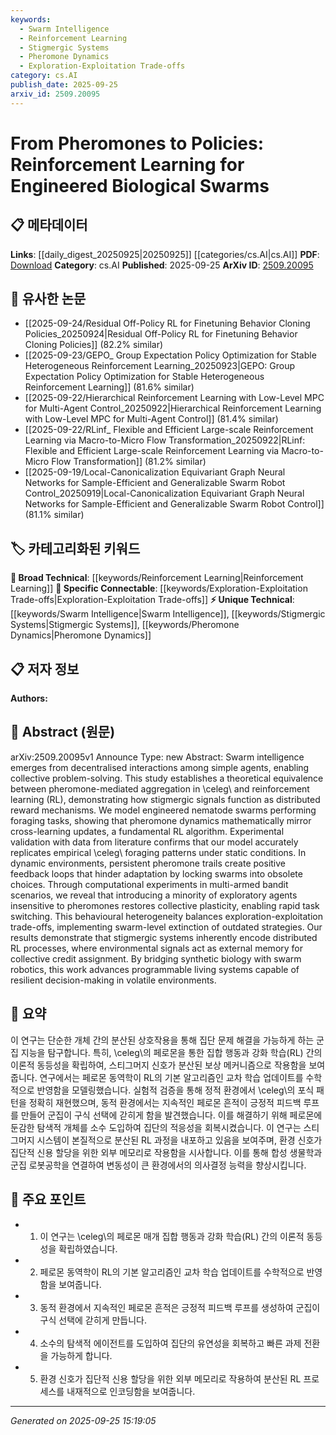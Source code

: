 ```yaml
---
keywords:
  - Swarm Intelligence
  - Reinforcement Learning
  - Stigmergic Systems
  - Pheromone Dynamics
  - Exploration-Exploitation Trade-offs
category: cs.AI
publish_date: 2025-09-25
arxiv_id: 2509.20095
---
```


<!-- KEYWORD_LINKING_METADATA:
{
  "processed_timestamp": "2025-09-25T15:19:05.912368",
  "vocabulary_version": "1.0",
  "selected_keywords": [
    "Swarm Intelligence",
    "Reinforcement Learning",
    "Stigmergic Systems",
    "Pheromone Dynamics",
    "Exploration-Exploitation Trade-offs"
  ],
  "rejected_keywords": [],
  "similarity_scores": {
    "Swarm Intelligence": 0.82,
    "Reinforcement Learning": 0.88,
    "Stigmergic Systems": 0.79,
    "Pheromone Dynamics": 0.77,
    "Exploration-Exploitation Trade-offs": 0.8
  },
  "extraction_method": "AI_prompt_based",
  "budget_applied": true,
  "candidates_json": {
    "candidates": [
      {
        "surface": "Swarm Intelligence",
        "canonical": "Swarm Intelligence",
        "aliases": [
          "Collective Intelligence"
        ],
        "category": "unique_technical",
        "rationale": "Swarm Intelligence is a unique concept central to the study, linking biological and robotic systems.",
        "novelty_score": 0.75,
        "connectivity_score": 0.68,
        "specificity_score": 0.85,
        "link_intent_score": 0.82
      },
      {
        "surface": "Reinforcement Learning",
        "canonical": "Reinforcement Learning",
        "aliases": [
          "RL"
        ],
        "category": "broad_technical",
        "rationale": "Reinforcement Learning is a foundational concept that connects to various machine learning applications.",
        "novelty_score": 0.45,
        "connectivity_score": 0.92,
        "specificity_score": 0.7,
        "link_intent_score": 0.88
      },
      {
        "surface": "Stigmergic Systems",
        "canonical": "Stigmergic Systems",
        "aliases": [
          "Stigmergy"
        ],
        "category": "unique_technical",
        "rationale": "Stigmergic Systems are key to understanding distributed processes in the paper, offering unique insights.",
        "novelty_score": 0.78,
        "connectivity_score": 0.65,
        "specificity_score": 0.8,
        "link_intent_score": 0.79
      },
      {
        "surface": "Pheromone Dynamics",
        "canonical": "Pheromone Dynamics",
        "aliases": [
          "Pheromone Signaling"
        ],
        "category": "unique_technical",
        "rationale": "Pheromone Dynamics are crucial for modeling swarm behavior, providing a unique technical perspective.",
        "novelty_score": 0.7,
        "connectivity_score": 0.6,
        "specificity_score": 0.82,
        "link_intent_score": 0.77
      },
      {
        "surface": "Exploration-Exploitation Trade-offs",
        "canonical": "Exploration-Exploitation Trade-offs",
        "aliases": [
          "Exploration vs. Exploitation"
        ],
        "category": "specific_connectable",
        "rationale": "This concept is central to decision-making processes in both biological and artificial systems.",
        "novelty_score": 0.65,
        "connectivity_score": 0.75,
        "specificity_score": 0.78,
        "link_intent_score": 0.8
      }
    ],
    "ban_list_suggestions": [
      "Engineered Biological Swarms",
      "Foraging Tasks"
    ]
  },
  "decisions": [
    {
      "candidate_surface": "Swarm Intelligence",
      "resolved_canonical": "Swarm Intelligence",
      "decision": "linked",
      "scores": {
        "novelty": 0.75,
        "connectivity": 0.68,
        "specificity": 0.85,
        "link_intent": 0.82
      }
    },
    {
      "candidate_surface": "Reinforcement Learning",
      "resolved_canonical": "Reinforcement Learning",
      "decision": "linked",
      "scores": {
        "novelty": 0.45,
        "connectivity": 0.92,
        "specificity": 0.7,
        "link_intent": 0.88
      }
    },
    {
      "candidate_surface": "Stigmergic Systems",
      "resolved_canonical": "Stigmergic Systems",
      "decision": "linked",
      "scores": {
        "novelty": 0.78,
        "connectivity": 0.65,
        "specificity": 0.8,
        "link_intent": 0.79
      }
    },
    {
      "candidate_surface": "Pheromone Dynamics",
      "resolved_canonical": "Pheromone Dynamics",
      "decision": "linked",
      "scores": {
        "novelty": 0.7,
        "connectivity": 0.6,
        "specificity": 0.82,
        "link_intent": 0.77
      }
    },
    {
      "candidate_surface": "Exploration-Exploitation Trade-offs",
      "resolved_canonical": "Exploration-Exploitation Trade-offs",
      "decision": "linked",
      "scores": {
        "novelty": 0.65,
        "connectivity": 0.75,
        "specificity": 0.78,
        "link_intent": 0.8
      }
    }
  ]
}
-->

# From Pheromones to Policies: Reinforcement Learning for Engineered Biological Swarms

## 📋 메타데이터

**Links**: [[daily_digest_20250925|20250925]] [[categories/cs.AI|cs.AI]]
**PDF**: [Download](https://arxiv.org/pdf/2509.20095.pdf)
**Category**: cs.AI
**Published**: 2025-09-25
**ArXiv ID**: [2509.20095](https://arxiv.org/abs/2509.20095)

## 🔗 유사한 논문
- [[2025-09-24/Residual Off-Policy RL for Finetuning Behavior Cloning Policies_20250924|Residual Off-Policy RL for Finetuning Behavior Cloning Policies]] (82.2% similar)
- [[2025-09-23/GEPO_ Group Expectation Policy Optimization for Stable Heterogeneous Reinforcement Learning_20250923|GEPO: Group Expectation Policy Optimization for Stable Heterogeneous Reinforcement Learning]] (81.6% similar)
- [[2025-09-22/Hierarchical Reinforcement Learning with Low-Level MPC for Multi-Agent Control_20250922|Hierarchical Reinforcement Learning with Low-Level MPC for Multi-Agent Control]] (81.4% similar)
- [[2025-09-22/RLinf_ Flexible and Efficient Large-scale Reinforcement Learning via Macro-to-Micro Flow Transformation_20250922|RLinf: Flexible and Efficient Large-scale Reinforcement Learning via Macro-to-Micro Flow Transformation]] (81.2% similar)
- [[2025-09-19/Local-Canonicalization Equivariant Graph Neural Networks for Sample-Efficient and Generalizable Swarm Robot Control_20250919|Local-Canonicalization Equivariant Graph Neural Networks for Sample-Efficient and Generalizable Swarm Robot Control]] (81.1% similar)

## 🏷️ 카테고리화된 키워드
**🧠 Broad Technical**: [[keywords/Reinforcement Learning|Reinforcement Learning]]
**🔗 Specific Connectable**: [[keywords/Exploration-Exploitation Trade-offs|Exploration-Exploitation Trade-offs]]
**⚡ Unique Technical**: [[keywords/Swarm Intelligence|Swarm Intelligence]], [[keywords/Stigmergic Systems|Stigmergic Systems]], [[keywords/Pheromone Dynamics|Pheromone Dynamics]]

## 📋 저자 정보

**Authors:** 

## 📄 Abstract (원문)

arXiv:2509.20095v1 Announce Type: new 
Abstract: Swarm intelligence emerges from decentralised interactions among simple agents, enabling collective problem-solving. This study establishes a theoretical equivalence between pheromone-mediated aggregation in \celeg\ and reinforcement learning (RL), demonstrating how stigmergic signals function as distributed reward mechanisms. We model engineered nematode swarms performing foraging tasks, showing that pheromone dynamics mathematically mirror cross-learning updates, a fundamental RL algorithm. Experimental validation with data from literature confirms that our model accurately replicates empirical \celeg\ foraging patterns under static conditions. In dynamic environments, persistent pheromone trails create positive feedback loops that hinder adaptation by locking swarms into obsolete choices. Through computational experiments in multi-armed bandit scenarios, we reveal that introducing a minority of exploratory agents insensitive to pheromones restores collective plasticity, enabling rapid task switching. This behavioural heterogeneity balances exploration-exploitation trade-offs, implementing swarm-level extinction of outdated strategies. Our results demonstrate that stigmergic systems inherently encode distributed RL processes, where environmental signals act as external memory for collective credit assignment. By bridging synthetic biology with swarm robotics, this work advances programmable living systems capable of resilient decision-making in volatile environments.

## 📝 요약

이 연구는 단순한 개체 간의 분산된 상호작용을 통해 집단 문제 해결을 가능하게 하는 군집 지능을 탐구합니다. 특히, \celeg\의 페로몬을 통한 집합 행동과 강화 학습(RL) 간의 이론적 동등성을 확립하여, 스티그머지 신호가 분산된 보상 메커니즘으로 작용함을 보여줍니다. 연구에서는 페로몬 동역학이 RL의 기본 알고리즘인 교차 학습 업데이트를 수학적으로 반영함을 모델링했습니다. 실험적 검증을 통해 정적 환경에서 \celeg\의 포식 패턴을 정확히 재현했으며, 동적 환경에서는 지속적인 페로몬 흔적이 긍정적 피드백 루프를 만들어 군집이 구식 선택에 갇히게 함을 발견했습니다. 이를 해결하기 위해 페로몬에 둔감한 탐색적 개체를 소수 도입하여 집단의 적응성을 회복시켰습니다. 이 연구는 스티그머지 시스템이 본질적으로 분산된 RL 과정을 내포하고 있음을 보여주며, 환경 신호가 집단적 신용 할당을 위한 외부 메모리로 작용함을 시사합니다. 이를 통해 합성 생물학과 군집 로봇공학을 연결하여 변동성이 큰 환경에서의 의사결정 능력을 향상시킵니다.

## 🎯 주요 포인트

- 1. 이 연구는 \celeg\의 페로몬 매개 집합 행동과 강화 학습(RL) 간의 이론적 동등성을 확립하였습니다.
- 2. 페로몬 동역학이 RL의 기본 알고리즘인 교차 학습 업데이트를 수학적으로 반영함을 보여줍니다.
- 3. 동적 환경에서 지속적인 페로몬 흔적은 긍정적 피드백 루프를 생성하여 군집이 구식 선택에 갇히게 만듭니다.
- 4. 소수의 탐색적 에이전트를 도입하여 집단의 유연성을 회복하고 빠른 과제 전환을 가능하게 합니다.
- 5. 환경 신호가 집단적 신용 할당을 위한 외부 메모리로 작용하여 분산된 RL 프로세스를 내재적으로 인코딩함을 보여줍니다.


---

*Generated on 2025-09-25 15:19:05*